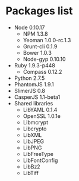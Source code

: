 # Packages list

  * Node 0.10.17
    * NPM 1.3.8
    * Yeoman 1.0.0-rc.1.3
    * Grunt-cli 0.1.9
    * Bower 1.0.3
    * Node-gyp 0.10.10
  * Ruby 1.9.3-p448
    * Compass 0.12.2
  * Python 2.7.5
  * PhantomJS 1.9.1
  * SlimerJS 0.8
  * CasperJS 1.1-beta1
  * Shared libraries
    * LibYAML 0.1.4
    * OpenSSL 1.0.1e
    * Libmcrypt
    * Libcrypto
    * LibXML
    * LibJPEG
    * LibPNG 
    * LibFreeType
    * LibFontConfig
    * LibBz2
    * LibTiff